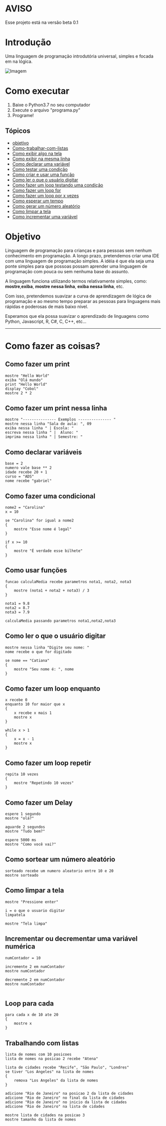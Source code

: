 # AVISO
Esse projeto está na versão beta 0.1

# Introdução
Uma linguagem de programação introdutória universal, simples e focada em na lógica.

![Imagem](imagens/safira.png)

# Como executar  
1. Baixe o Python3.7 no seu computador
2. Execute o arquivo "programa.py"
3. Programe!

## Tópicos
- [objetivo](#Objetivo)
- [Como-trabalhar-com-listas](#Trabalhando-com-listas)
- [Como exibir algo na tela](#Como-fazer-um-print)
- [Como exibir na mesma linha](#Como-fazer-um-print-nessa-linha)
- [Como declarar uma variável](#Como-declarar-variáveis)
- [Como testar uma condição](#Como-fazer-uma-condicional)
- [Como criar e usar uma função](#Como-usar-funções)
- [Como ler o que o usuário digitar](#Como-ler-o-que-o-usuário-digitar)
- [Como fazer um loop testando uma condição](#Como-fazer-um-loop-enquanto)
- [Como fazer um loop for](#Loop-para-cada)
- [Como fazer um loop por x vezes](#Como-fazer-um-loop-repetir)
- [Como esperar um tempo](#Como-fazer-um-Delay)
- [Como gerar um número aleatório](#Como-sortear-um-número-aleatório)
- [Como limpar a tela](#Como-limpar-a-tela)
- [Como incrementar uma variável](#Incrementar-ou-decrementar-uma-variável-numérica)

# Objetivo  
Linguagem de programação para crianças e para pessoas sem nenhum conhecimento em programação. A longo prazo, pretendemos criar uma IDE com uma linguagem de programação simples. A idéia é que ela seja uma ponte simples para que possoas possam aprender uma linguagem de programação com pouca ou sem nenhuma base do assunto.

A linguagem funciona utilizando termos relativamente simples, como: **mostre**,**exiba**, **mostre nessa linha**, **exiba nessa linha**, etc.

Com isso, pretendemos suavizar a curva de aprendizagem de lógica de programação e ao mesmo tempo preparar as pessoas para linguagens mais rápidas e poderosas de mais baixo nível.

Esperamos que ela possa suavizar o aprendizado de linguagens como Python, Javascript, R, C#, C, C++, etc...

-------------------------------------

# Como fazer as coisas?

## Como fazer um print
```
mostre "Hello World"
exiba "Olá mundo"
print "Hello World"
display "Cobol"
mostre 2 * 2
```

## Como fazer um print nessa linha
```
mostre "--------------- Exemplos --------------- "
mostre nessa linha "Sala de aula: ", 09
exiba nessa linha " | Escola: "
escreva nessa linha " |  Aluno: "
imprima nessa linha " | Semestre: "
```

## Como declarar variáveis
```
base = 2
numero vale base ** 2
idade recebe 20 + 1
curso = "ADS"
nome recebe "gabriel"
```

## Como fazer uma condicional
```
nome2 = "Carolina"
x = 10

se "Carolina" for igual a nome2
{
    mostre "Esse nome é legal"
}

if x >= 10
{
    mostre "É verdade esse bilhete"
}
```

## Como usar funções
```
funcao calculaMedia recebe parametros nota1, nota2, nota3
{
    mostre (nota1 + nota2 + nota3) / 3
}

nota1 = 9.8 
nota2 = 8.7
nota3 = 7.9

calculaMedia passando parametros nota1,nota2,nota3
```

## Como ler o que o usuário digitar
```
mostre nessa linha "Digite seu nome: "
nome recebe o que for digitado

se nome == "Catiana"
{
    mostre "Seu nome é: ", nome
}
```

## Como fazer um loop enquanto
```
x recebe 0
enquanto 10 for maior que x
{
    x recebe x mais 1
    mostre x
}

while x > 1
{
    x = x - 1
    mostre x 
}
```

## Como fazer um loop repetir
```
repita 10 vezes
{
    mostre "Repetindo 10 vezes"
}
```

## Como fazer um Delay
```
espere 1 segundo
mostre "olá?"

aguarde 2 segundos
mostre "Tudo bem?"

espere 5000 ms
mostre "Como você vai?"
```

## Como sortear um número aleatório
```
sorteado recebe um numero aleatorio entre 10 e 20
mostre sorteado
```

## Como limpar a tela
```
mostre "Pressione enter"

i = o que o usuario digitar
limpatela

mostre "Tela limpa"
```

## Incrementar ou decrementar uma variável numérica
```
numContador = 10

incremente 2 em numContador
mostre numContador

decremente 2 em numContador
mostre numContador


```

## Loop para cada
```
para cada x de 10 ate 20
{
    mostre x
}

```

## Trabalhando com listas
```
lista de nomes com 10 posicoes
lista de nomes na posicao 2 recebe "Atena"

lista de cidades recebe "Recife", "São Paulo", "Londres"
se tiver "Los Angeles" na lista de nomes
{
    remova "Los Angeles" da lista de nomes    
}

adicione "Rio de Janeiro" na posicao 2 da lista de cidades
adicione "Rio de Janeiro" no final da lista de cidades
adicione "Rio de Janeiro" no inicio da lista de cidades
adicione "Rio de Janeiro" na lista de cidades

mostre lista de cidades na posicao 3
mostre tamanho da lista de nomes

```


